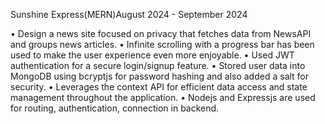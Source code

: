 Sunshine Express(MERN)August 2024 - September 2024

•	Design a news site focused on privacy that fetches data from NewsAPI and groups news articles.
•	Infinite scrolling with a progress bar has been used to make the user experience even more enjoyable.
•	Used JWT authentication for a secure login/signup feature.
•	Stored user data into MongoDB using bcryptjs for password hashing and also added a salt for security.
•	Leverages the context API for efficient data access and state management throughout the application.
•	Nodejs and Expressjs are used for routing, authentication, connection in backend.
